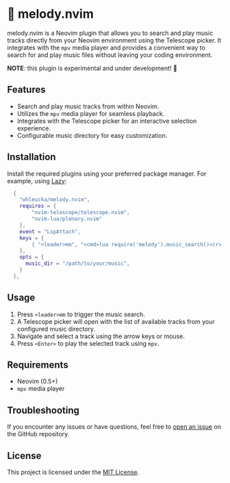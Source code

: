 # 🎵 melody.nvim

melody.nvim is a Neovim plugin that allows you to search and play music tracks directly from your Neovim environment using the Telescope picker. It integrates with the `mpv` media player and provides a convenient way to search for and play music files without leaving your coding environment.

**NOTE**: this plugin is experimental and under development! 👷

## Features

- Search and play music tracks from within Neovim.
- Utilizes the `mpv` media player for seamless playback.
- Integrates with the Telescope picker for an interactive selection experience.
- Configurable music directory for easy customization.

## Installation

Install the required plugins using your preferred package manager. For example, using [Lazy](https://github.com/folke/lazy.nvim):

```lua
  {
    "whleucka/melody.nvim",
    requires = {
        "nvim-telescope/telescope.nvim",
        "nvim-lua/plenary.nvim"
    },
    event = "LspAttach",
    keys = {
        { "<leader>mm", "<cmd>lua require('melody').music_search()<cr>)", desc = "Melody search" },
    },
    opts = {
      music_dir = "/path/to/your/music",
    }
  },
```

## Usage

1. Press `<leader>mm` to trigger the music search.
2. A Telescope picker will open with the list of available tracks from your configured music directory.
3. Navigate and select a track using the arrow keys or mouse.
4. Press `<Enter>` to play the selected track using `mpv`.

## Requirements

- Neovim (0.5+)
- `mpv` media player

## Troubleshooting

If you encounter any issues or have questions, feel free to [open an issue](https://github.com/whleucka/melody.nvim/issues) on the GitHub repository.

## License

This project is licensed under the [MIT License](LICENSE).
